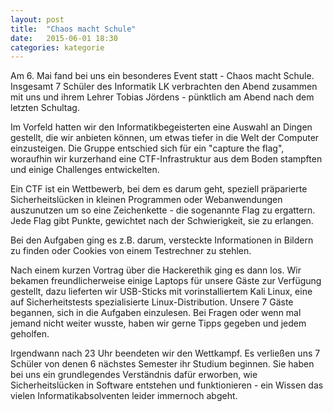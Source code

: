 ```yaml
---
layout: post
title:  "Chaos macht Schule"
date:   2015-06-01 18:30
categories: kategorie
---
```



Am 6. Mai fand bei uns ein besonderes Event statt - Chaos macht Schule.
Insgesamt 7 Schüler des Informatik LK verbrachten den Abend zusammen mit uns
und ihrem Lehrer Tobias Jördens - pünktlich am Abend nach dem letzten Schultag.

Im Vorfeld hatten wir den Informatikbegeisterten eine Auswahl an Dingen
gestellt, die wir anbieten können, um etwas tiefer in die Welt der Computer
einzusteigen. Die Gruppe entschied sich für ein "capture the flag", woraufhin
wir kurzerhand eine CTF-Infrastruktur aus dem Boden stampften und einige
Challenges entwickelten.

Ein CTF ist ein Wettbewerb, bei dem es darum geht, speziell
präparierte Sicherheitslücken in kleinen Programmen oder Webanwendungen
auszunutzen um so eine Zeichenkette - die sogenannte Flag zu ergattern. Jede
Flag gibt Punkte, gewichtet nach der Schwierigkeit, sie zu erlangen.

Bei den Aufgaben ging es z.B. darum, versteckte Informationen in Bildern zu
finden oder Cookies von einem Testrechner zu stehlen.

Nach einem kurzen Vortrag über die Hackerethik ging es dann los. Wir bekamen
freundlicherweise einige Laptops für unsere Gäste zur Verfügung gestellt, dazu
lieferten wir USB-Sticks mit vorinstalliertem Kali Linux, eine auf
Sicherheitstests spezialisierte Linux-Distribution. Unsere 7 Gäste begannen,
sich in die Aufgaben einzulesen. Bei Fragen oder wenn mal jemand nicht weiter
wusste, haben wir gerne Tipps gegeben und jedem geholfen.

Irgendwann nach 23 Uhr beendeten wir den Wettkampf. Es verließen uns 7 Schüler
von denen 6 nächstes Semester ihr Studium beginnen. Sie haben bei uns ein
grundlegendes Verständnis dafür erworben, wie Sicherheitslücken in Software
entstehen und funktionieren  - ein Wissen das vielen Informatikabsolventen
leider immernoch abgeht.

